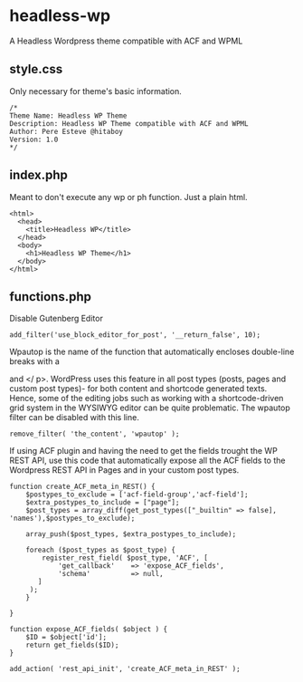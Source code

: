 # headless-wp
A Headless Wordpress theme compatible with ACF and WPML

## style.css
Only necessary for theme's basic information.
```
/*
Theme Name: Headless WP Theme
Description: Headless WP Theme compatible with ACF and WPML
Author: Pere Esteve @hitaboy
Version: 1.0
*/
```

## index.php
Meant to don't execute any wp or ph function. Just a plain html.
```
<html>
  <head>
    <title>Headless WP</title>
  </head>
  <body>
    <h1>Headless WP Theme</h1>
  </body>
</html>

```
## functions.php
Disable Gutenberg Editor
```
add_filter('use_block_editor_for_post', '__return_false', 10);
```

Wpautop is the name of the function that automatically encloses double-line breaks with a <p> and </ p>. WordPress uses this feature in all post types (posts, pages and custom post types)- for both content and shortcode generated texts. Hence, some of the editing jobs such as working with a shortcode-driven grid system in the WYSIWYG editor can be quite problematic.
The wpautop filter can be disabled with this line.
```
remove_filter( 'the_content', 'wpautop' );
```

If using ACF plugin and having the need to get the fields trought the WP REST API, use this code that automatically expose all the ACF fields to the Wordpress REST API in Pages and in your custom post types.
```
function create_ACF_meta_in_REST() {
    $postypes_to_exclude = ['acf-field-group','acf-field'];
    $extra_postypes_to_include = ["page"];
    $post_types = array_diff(get_post_types(["_builtin" => false], 'names'),$postypes_to_exclude);

    array_push($post_types, $extra_postypes_to_include);

    foreach ($post_types as $post_type) {
        register_rest_field( $post_type, 'ACF', [
            'get_callback'    => 'expose_ACF_fields',
            'schema'          => null,
       ]
     );
    }

}

function expose_ACF_fields( $object ) {
    $ID = $object['id'];
    return get_fields($ID);
}

add_action( 'rest_api_init', 'create_ACF_meta_in_REST' );
```
